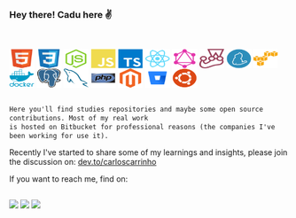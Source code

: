### Hey there! Cadu here :v:

##

<div style="display: inline_block"><br>
  <img align="center" alt="Cadu-HTML" height="35" width="45" src="https://raw.githubusercontent.com/devicons/devicon/master/icons/html5/html5-original.svg">
  <img align="center" alt="Cadu-CSS" height="35" width="45" src="https://raw.githubusercontent.com/devicons/devicon/master/icons/css3/css3-original.svg">
  <img align="center" alt="Cadu-Node" height="35" width="45" src="https://raw.githubusercontent.com/devicons/devicon/master/icons/nodejs/nodejs-original.svg">
  <img align="center" alt="Cadu-JS" height="35" width="45" src="https://raw.githubusercontent.com/devicons/devicon/master/icons/javascript/javascript-plain.svg">
  <img align="center" alt="Cadu-TS" height="35" width="45" src="https://raw.githubusercontent.com/devicons/devicon/master/icons/typescript/typescript-plain.svg">
  <img align="center" alt="Cadu-React" height="35" width="45" src="https://raw.githubusercontent.com/devicons/devicon/master/icons/react/react-original.svg">
  <img align="center" alt="Cadu-GraphQL" height="35" width="45" src="https://raw.githubusercontent.com/devicons/devicon/master/icons/graphql/graphql-plain.svg">
  <img align="center" alt="Cadu-Jest" height="35" width="45" src="https://raw.githubusercontent.com/devicons/devicon/master/icons/jest/jest-plain.svg">
  <img align="center" alt="Cadu-Yarn" height="35" width="45" src="https://raw.githubusercontent.com/devicons/devicon/master/icons/yarn/yarn-original.svg">
  <img align="center" alt="Cadu-AWS" height="35" width="45" src="https://raw.githubusercontent.com/devicons/devicon/master/icons/amazonwebservices/amazonwebservices-original.svg">
  <img align="center" alt="Cadu-Docker" height="35" width="45" src="https://raw.githubusercontent.com/devicons/devicon/master/icons/docker/docker-plain-wordmark.svg">
  <img align="center" alt="Cadu-Postgres" height="35" width="45" src="https://raw.githubusercontent.com/devicons/devicon/master/icons/postgresql/postgresql-original.svg">
  <img align="center" alt="Cadu-Mysql" height="35" width="45" src="https://raw.githubusercontent.com/devicons/devicon/master/icons/mysql/mysql-original.svg">
  <img align="center" alt="Cadu-PHP" height="35" width="45" src="https://raw.githubusercontent.com/devicons/devicon/master/icons/php/php-original.svg">
  <img align="center" alt="Cadu-Magento" height="35" width="45" src="https://raw.githubusercontent.com/devicons/devicon/master/icons/magento/magento-original.svg">
  <img align="center" alt="Cadu-Bitbucket" height="35" width="45" src="https://raw.githubusercontent.com/devicons/devicon/master/icons/bitbucket/bitbucket-original.svg">
  <img align="center" alt="Cadu-Ubuntu" height="35" width="45" src="https://raw.githubusercontent.com/devicons/devicon/master/icons/ubuntu/ubuntu-plain.svg">
</div>
  
  
##

```
Here you'll find studies repositories and maybe some open source contributions. Most of my real work 
is hosted on Bitbucket for professional reasons (the companies I've been working for use it).
```

Recently I've started to share some of my learnings and insights, please join the discussion on: <a href="https://dev.to/carloscarrinho" target="_blank">dev.to/carloscarrinho</a>

If you want to reach me, find on:
##
<div> 
  <a href="https://instagram.com/carloscarrinho" target="_blank"><img src="https://img.shields.io/badge/-Instagram-%23E4405F?style=for-the-badge&logo=instagram&logoColor=white" target="_blank"></a>
  <a href = "mailto:carrinhoedu@gmail.com"><img src="https://img.shields.io/badge/-Gmail-%23333?style=for-the-badge&logo=gmail&logoColor=white" target="_blank"></a>
  <a href="https://www.linkedin.com/in/carloscarrinho" target="_blank"><img src="https://img.shields.io/badge/-LinkedIn-%230077B5?style=for-the-badge&logo=linkedin&logoColor=white" target="_blank"></a>
</div>
